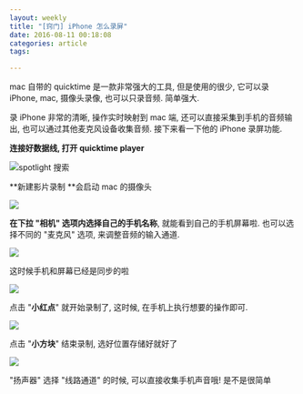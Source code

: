 ```yaml
---
layout: weekly
title: "[窍门] iPhone 怎么录屏"
date: 2016-08-11 00:18:08
categories: article
tags:

---
```


mac 自带的 quicktime 是一款非常强大的工具, 但是使用的很少, 它可以录 iPhone, mac, 摄像头录像, 也可以只录音频. 简单强大.

录 iPhone 非常的清晰, 操作实时映射到 mac 端, 还可以直接采集到手机的音频输出, 也可以通过其他麦克风设备收集音频. 接下来看一下他的 iPhone 录屏功能.

**连接好数据线, 打开 quicktime player**

![spotlight 搜索](http://upload-images.jianshu.io/upload_images/1286586-473f56b8957677e6?imageMogr2/auto-orient/strip)

**新建影片录制 **会启动 mac 的摄像头

![](http://upload-images.jianshu.io/upload_images/1286586-d65bfe8cc3b3ac88?imageMogr2/auto-orient/strip)

**在下拉 "相机" 选项内选择自己的手机名称**, 就能看到自己的手机屏幕啦. 也可以选择不同的 "麦克风" 选项, 来调整音频的输入通道.

![](http://upload-images.jianshu.io/upload_images/1286586-6c9dbf32afd75177.gif?imageMogr2/auto-orient/strip)

这时候手机和屏幕已经是同步的啦

![](http://upload-images.jianshu.io/upload_images/1286586-beda5b9f524e47d3.gif?imageMogr2/auto-orient/strip)

点击 "**小红点**" 就开始录制了, 这时候, 在手机上执行想要的操作即可.

![](http://upload-images.jianshu.io/upload_images/1286586-89746cd914ea058b?imageMogr2/auto-orient/strip)

点击 "**小方块**" 结束录制, 选好位置存储好就好了

![](http://upload-images.jianshu.io/upload_images/1286586-f4e7ad34ceef8424?imageMogr2/auto-orient/strip)

"扬声器" 选择 "线路通道" 的时候, 可以直接收集手机声音哦! 是不是很简单

